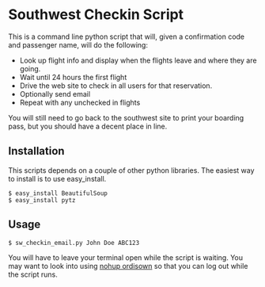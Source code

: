 # Southwest Checkin Script #

This is a command line python script that will, given a confirmation code and
passenger name, will do the following:

* Look up flight info and display when the flights leave and where they are
  going.
* Wait until 24 hours the first flight
* Drive the web site to check in all users for that reservation.
* Optionally send email
* Repeat with any unchecked in flights

You will still need to go back to the southwest site to print your boarding
pass, but you should have a decent place in line.

## Installation ##

This scripts depends on a couple of other python libraries. The easiest way to
install is to use easy_install.

    $ easy_install BeautifulSoup
    $ easy_install pytz

## Usage ##

    $ sw_checkin_email.py John Doe ABC123

You will have to leave your terminal open while the script is waiting. You may
want to look into using [nohup ordisown](http://www.basicallytech.com/blog/index.php?/archives/70-Shell-stuff-job-control-and-screen.html#bash_disown)
so that you can log out while the script runs.
